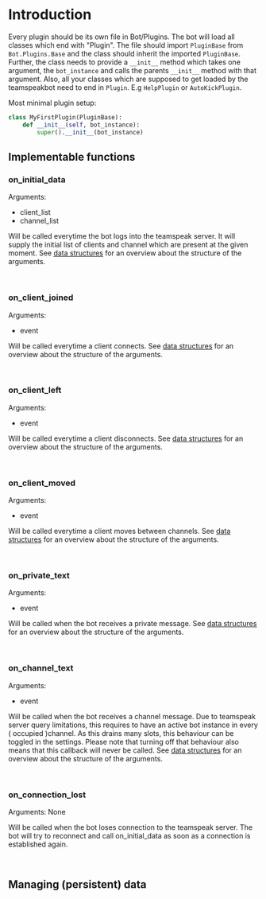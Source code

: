 # Introduction

Every plugin should be its own file in Bot/Plugins. The bot will load all classes which end with "Plugin". The file should import `PluginBase` from `Bot.Plugins.Base` and the class should inherit the imported `PluginBase`. Further, the class needs to provide a `__init__` method which takes one argument, the `bot_instance` and calls the parents `__init__` method with that argument. Also, all your classes which are supposed to get loaded by the teamspeakbot need to end in `Plugin`. E.g `HelpPlugin` or `AutoKickPlugin`.

Most minimal plugin setup:

```Python
class MyFirstPlugin(PluginBase):
    def __init__(self, bot_instance):
        super().__init__(bot_instance)
```

## Implementable functions

### on_initial_data
Arguments:
- client_list
- channel_list

Will be called everytime the bot logs into the teamspeak server. It will supply the initial list of clients and channel which are present at the given moment. See [data structures](data-structures.md) for an overview about the structure of the arguments.

<br>

### on_client_joined
Arguments:
- event

Will be called everytime a client connects. See [data structures](data-structures.md) for an overview about the structure of the arguments.

<br>

### on_client_left
Arguments:
- event

Will be called everytime a client disconnects. See [data structures](data-structures.md) for an overview about the structure of the arguments.

<br>

### on_client_moved
Arguments:
- event

Will be called everytime a client moves between channels. See [data structures](data-structures.md) for an overview about the structure of the arguments.

<br>

### on_private_text
Arguments:
- event

Will be called when the bot receives a private message. See [data structures](data-structures.md) for an overview about the structure of the arguments.

<br>

### on_channel_text
Arguments:
- event

Will be called when the bot receives a channel message. Due to teamspeak server query limitations, this requires to have an active bot instance in every ( occupied )channel. As this drains many slots, this behaviour can be toggled in the settings. Please note that turning off that behaviour also means that this callback will never be called. See [data structures](data-structures.md) for an overview about the structure of the arguments.

<br>

### on_connection_lost
Arguments: None

Will be called when the bot loses connection to the teamspeak server. The bot will try to reconnect and call on_initial_data as soon as a connection is established again.

<br>

## Managing (persistent) data